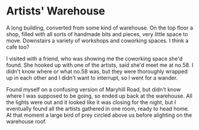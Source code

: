 # Artists' Warehouse

A long building, converted from some kind of warehouse. On the top floor a shop, filled with all sorts of handmade bits and pieces, very little space to move. Downstairs a variety of workshops and coworking spaces. I think a cafe too?

I visited with a friend, who was showing me the coworking space she'd found. She hooked up with one of the artists, said she'd meet me at no.58. I didn't know where or what no.58 was, but they were thoroughly wrapped up in each other and I didn't want to interrupt, so I went for a wander.

Found myself on a confusing version of Maryhill Road, but didn't know where I was supposed to be going, so ended up back at the warehouse. All the lights were out and it looked like it was closing for the night, but I eventually found all the artists gathered in one room, ready to head home. At that moment a large bird of prey circled above us before alighting on the warehouse roof.